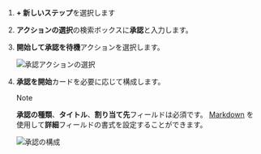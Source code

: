 1. **+ 新しいステップ**を選択します
1. **アクションの選択**の検索ボックスに**承認**と入力します。
1. **開始して承認を待機**アクションを選択します。

    ![承認アクションの選択](media/modern-approvals/select-approvals.png)

1. **承認を開始**カードを必要に応じて構成します。

     >[!NOTE] 
     > **承認の種類**、**タイトル**、**割り当て先**フィールドは必須です。
     > [Markdown](https://aka.ms/approvaldetails) を使用して**詳細**フィールドの書式を設定することができます。
     > 
     >

    ![承認の構成](media/modern-approvals/provide-approval-config-info.png)

